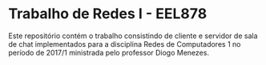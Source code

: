 # Trabalho de Redes I - EEL878
Este repositório contém o trabalho consistindo de cliente e servidor de sala de chat implementados para a disciplina Redes de Computadores 1 no período de 2017/1 ministrada pelo professor Diogo Menezes.
